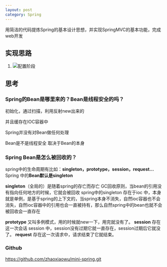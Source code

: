 ```yaml
---
layout: post
category: Spring
---
```

用简洁的代码提炼Spring的基本设计思想，并实现SpringMVC的基本功能，完成web开发

## 实现思路

1. ![配置阶段](https://gitee.com/tostringcc/blog/raw/master/2020/24958106-372005336e681d15.png)

## 思考

### Spring的Bean是哪里来的？Bean是线程安全的吗？

初始化，通过扫描，利用反射new出来的

并且缓存在IOC容器中

Spring并没有对Bean做任何处理

 Bean是不是线程安全 取决于Bean的本身

### Spring Bean是怎么被回收的？

spring中的生命周期有比如：**singleton，prototype，session，request…**
Spring 中的**Bean默认是singleton**

**singleton**（全局的）是随着spring的存亡而存亡
GC回收原则，当bean的引用没有指向任何地方的时候，它就会被回收
spring中的singleton 存在于ioc 中，本身就是单例，是基于spring的上下文的，当spring本身不消失，自然ioc容器也不会消失，自然ioc容器中的引用也会一直被持有，那么自然spring中的bean也就不会被回收会一直存在

**prototype** 又叫多例模式，用的时候就new一下，用完就没有了。
**session** 存在这一次会话 session 中，session没有过期它就一直存在，session过期后它就没了。
**request** 存在这一次请求中，请求结束了它就结束。

### Github

https://github.com/zhaoxiaowu/mini-spring.git
